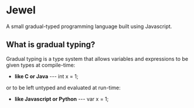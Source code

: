 # Jewel
 A small gradual-typed programming language built using Javascript. 

## What is gradual typing?
Gradual typing is a type system that allows variables and expressions to be given types at compile-time:

 -  **like C or Java**  --- int x = 1;

or to be left untyped and evaluated at run-time: 

 -  **like Javascript or Python**  --- var x = 1;
